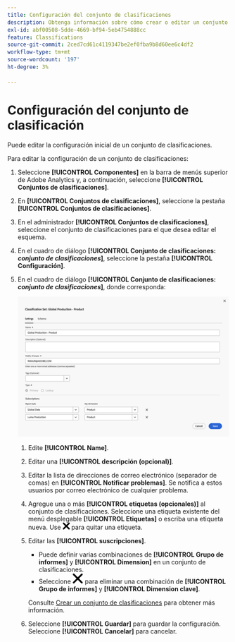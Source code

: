 ```yaml
---
title: Configuración del conjunto de clasificaciones
description: Obtenga información sobre cómo crear o editar un conjunto de clasificaciones.
exl-id: abf00508-5dde-4669-bf94-5eb4754888cc
feature: Classifications
source-git-commit: 2ced7cd61c4119347be2ef0fba9b8d60ee6c4df2
workflow-type: tm+mt
source-wordcount: '197'
ht-degree: 3%

---
```


# Configuración del conjunto de clasificación

Puede editar la configuración inicial de un conjunto de clasificaciones.

Para editar la configuración de un conjunto de clasificaciones:


1. Seleccione **[!UICONTROL Componentes]** en la barra de menús superior de Adobe Analytics y, a continuación, seleccione **[!UICONTROL Conjuntos de clasificaciones]**.
1. En **[!UICONTROL Conjuntos de clasificaciones]**, seleccione la pestaña **[!UICONTROL Conjuntos de clasificaciones]**.
1. En el administrador **[!UICONTROL Conjuntos de clasificaciones]**, seleccione el conjunto de clasificaciones para el que desea editar el esquema.
1. En el cuadro de diálogo **[!UICONTROL Conjunto de clasificaciones: _conjunto de clasificaciones_]**, seleccione la pestaña **[!UICONTROL Configuración]**.

1. En el cuadro de diálogo **[!UICONTROL Conjunto de clasificaciones: _conjunto de clasificaciones_]**, donde corresponda:

   ![Conjuntos de clasificaciones: configuración](assets/classification-sets-settings.png)

   1. Edite **[!UICONTROL Name]**.
   1. Editar una **[!UICONTROL descripción (opcional)]**.
   1. Editar la lista de direcciones de correo electrónico (separador de comas) en **[!UICONTROL Notificar problemas]**. Se notifica a estos usuarios por correo electrónico de cualquier problema.
   1. Agregue una o más **[!UICONTROL etiquetas (opcionales)]** al conjunto de clasificaciones. Seleccione una etiqueta existente del menú desplegable **[!UICONTROL Etiquetas]** o escriba una etiqueta nueva. Use ![CrossSize100](/help/assets/icons/CrossSize100.svg) para quitar una etiqueta.
   1. Editar las **[!UICONTROL suscripciones]**.
      * Puede definir varias combinaciones de **[!UICONTROL Grupo de informes]** y **[!UICONTROL Dimension]** en un conjunto de clasificaciones.
      * Seleccione ![CrossSize400](/help/assets/icons/CrossSize400.svg) para eliminar una combinación de **[!UICONTROL Grupo de informes]** y **[!UICONTROL Dimension clave]**.

      Consulte [Crear un conjunto de clasificaciones](create.md) para obtener más información.

   1. Seleccione **[!UICONTROL Guardar]** para guardar la configuración. Seleccione **[!UICONTROL Cancelar]** para cancelar.


<!--

Configure a classification set's settings.

**[!UICONTROL Components]** > **[!UICONTROL Classification sets]** > **[!UICONTROL Sets]** > Click the desired classification set name > **[!UICONTROL Settings]**

![classification set settings](../../assets/classification-set-settings.png)

The following fields are available in this tab:

* **[!UICONTROL Name]**: The classification set name.
* **[!UICONTROL Description]**: The description for the classification set.
* **[!UICONTROL Notify of issues]**: A comma-delimited list of email addresses that are notified of issues with this classification set.
* **[!UICONTROL Tags]**: Add one or more tags to the selected classification set. Tags allow you to organize or group classification sets so that it is easier to locate them in the future.
* **[!UICONTROL Type]**: The type of classification between [!UICONTROL Primary] and [!UICONTROL Lookup]. Primary classifications are typically used. You cannot alter a classification set's type after it is created.
* **[!UICONTROL Subscriptions]**: The report suite and dimension combinations that the classification set applies to.

-->